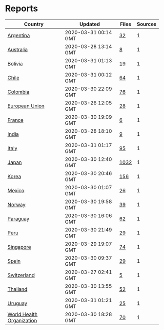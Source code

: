 # Reports

| Country | Updated | Files | Sources |
| --- | --- | --- | --- |
| [Argentina](ar/README.md) | 2020-03-31 00:14 GMT | [32](ar/README.md) | 1 |
| [Australia](au/README.md) | 2020-03-28 13:14 GMT | [8](au/README.md) | 1 |
| [Bolivia](bo/README.md) | 2020-03-31 01:13 GMT | [19](bo/README.md) | 1 |
| [Chile](cl/README.md) | 2020-03-31 00:12 GMT | [64](cl/README.md) | 1 |
| [Colombia](co/README.md) | 2020-03-30 22:09 GMT | [76](co/README.md) | 1 |
| [European Union](eu/README.md) | 2020-03-26 12:05 GMT | [28](eu/README.md) | 1 |
| [France](fr/README.md) | 2020-03-30 19:09 GMT | [6](fr/README.md) | 1 |
| [India](in/README.md) | 2020-03-28 18:10 GMT | [9](in/README.md) | 1 |
| [Italy](it/README.md) | 2020-03-31 01:17 GMT | [95](it/README.md) | 1 |
| [Japan](jp/README.md) | 2020-03-30 12:40 GMT | [1032](jp/README.md) | 1 |
| [Korea](kr/README.md) | 2020-03-30 20:46 GMT | [156](kr/README.md) | 1 |
| [Mexico](mx/README.md) | 2020-03-30 01:07 GMT | [26](mx/README.md) | 1 |
| [Norway](no/README.md) | 2020-03-30 19:58 GMT | [39](no/README.md) | 1 |
| [Paraguay](py/README.md) | 2020-03-30 16:06 GMT | [62](py/README.md) | 1 |
| [Peru](pe/README.md) | 2020-03-30 21:49 GMT | [29](pe/README.md) | 1 |
| [Singapore](sg/README.md) | 2020-03-29 19:07 GMT | [74](sg/README.md) | 1 |
| [Spain](es/README.md) | 2020-03-30 09:37 GMT | [29](es/README.md) | 1 |
| [Switzerland](ch/README.md) | 2020-03-27 02:41 GMT | [5](ch/README.md) | 1 |
| [Thailand](th/README.md) | 2020-03-30 13:55 GMT | [52](th/README.md) | 1 |
| [Uruguay](uy/README.md) | 2020-03-31 01:21 GMT | [25](uy/README.md) | 1 |
| [World Health Organization](who/README.md) | 2020-03-30 18:28 GMT | [70](who/README.md) | 1 |
